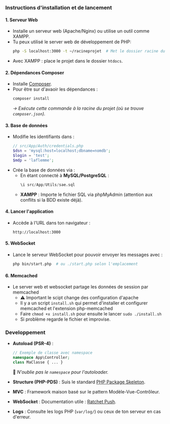 ### Instructions d'installation et de lancement

#### 1. **Serveur Web**

- Installe un serveur web (Apache/Nginx) ou utilise un outil comme XAMPP.
- Tu peux utilisé le server web de développement de PHP:
  ```bash
  php -S localhost:3000 -t ~/racineprojet  # Met le dossier racine du projet où est index.php
  ```
- Avec XAMPP : place le projet dans le dossier `htdocs`.

#### 2. **Dépendances Composer**

- Installe [Composer](https://getcomposer.org/download/).
- Pour être sur d'avaoir les dépendances :
  ```bash
  composer install
  ```
  _→ Exécute cette commande à la racine du projet (où se trouve `composer.json`)._

#### 3. **Base de données**

- Modifie les identifiants dans :
  ```php
  // src/App/Auth/credentials.php
  $dsn = 'mysql:host=localhost;dbname=nomdb';
  $login = 'test';
  $mdp = 'laflemme';
  ```
- Crée la base de données via :
  - En étant connecté à **MySQL/PostgreSQL** :
    ```sql
    \i src/App/Utils/sae.sql
    ```
  - **XAMPP** : Importe le fichier SQL via phpMyAdmin (attention aux conflits si la BDD existe déjà).

#### 4. **Lancer l'application**

- Accède à l'URL dans ton navigateur :
  ```
  http://localhost:3000
  ```

#### 5. **WebSocket**

- Lance le serveur WebSocket pour pouvoir envoyer les messages avec :
  ```bash
  php bin/start.php  # ou ./start.php selon l'emplacement
  ```

#### 6. **Memcached**

- Le server web et websocket partage les données de session par memcached
  - ⚠️ Important le scipt change des configuration d'apache
  - Il y a un script `install.sh` qui permet d'installer et configurer memcached et l'extension php-memcached
  - Faire `chmod +x install.sh` pour ensuite le lancer `sudo ./install.sh`
  - Si problème regarde le fichier et improvise.

### Developpement

- **Autoload (PSR-4)** :

  ```php
  // Exemple de classe avec namespace
  namespace App\Controller;
  class MaClasse { ... }
  ```

  📌 _N'oublie pas le `namespace` pour l'autoloader._

- **Structure (PHP-PDS)** : Suis le standard [PHP Package Skeleton](https://github.com/php-pds/skeleton).
- **MVC** : Framework maison basé sur le pattern Modèle-Vue-Contrôleur.
- **WebSocket** : Documentation utile : [Ratchet Push](http://socketo.me/docs/push).
- **Logs** : Consulte les logs PHP (`var/log/`) ou ceux de ton serveur en cas d'erreur.
